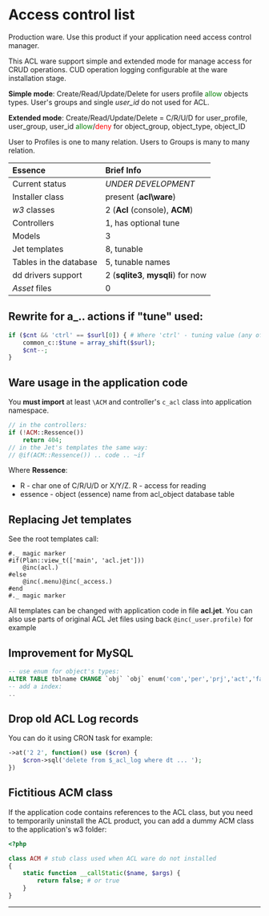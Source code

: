 
# Access control list

Production ware. Use this product if your application need access control manager.

This ACL ware support simple and extended mode for manage access for
CRUD operations. CUD operation logging configurable at the ware installation stage.

**Simple mode**: Create/Read/Update/Delete for users profile <span style="color:green">allow</span> objects types.
User's groups and single _user\_id_ do not used for ACL.

**Extended mode**:
Create/Read/Update/Delete = C/R/U/D for
user_profile, user_group, user_id
<span style="color:green">allow</span>/<span style="color:red">deny</span> for
object_group, object_type, object_ID

User to Profiles is one to many relation. Users to Groups is many to many relation.

Essence | Brief Info
:----- | :-----
Current status | _UNDER DEVELOPMENT_
Installer class | present (**acl\\ware**)
_w3_ classes | 2 (**Acl** (console), **ACM**)
Controllers | 1, has optional tune
Models | 3
Jet templates | 8, tunable
Tables in the database | 5, tunable names
dd drivers support | 2 (**sqlite3**, **mysqli**) for now
_Asset_ files | 0

## Rewrite for a_.. actions if "tune" used:
```php
if ($cnt && 'ctrl' == $surl[0]) { # Where 'ctrl' - tuning value (any of `/^[\w+\-]+$/`)
    common_c::$tune = array_shift($surl);
    $cnt--;
}
```

## Ware usage in the application code
You **must import** at least `\ACM` and controller's `c_acl` class into application namespace.
```php
// in the controllers:
if (!ACM::Ressence())
    return 404;
// in the Jet's templates the same way:
// @if(ACM::Ressence()) .. code .. ~if
```

Where **Ressence**:
* R - char one of C/R/U/D or X/Y/Z. R - access for reading
* essence - object (essence) name from acl_object database table

## Replacing Jet templates
See the root templates call:
```jet
#._ magic marker
#if(Plan::view_t(['main', 'acl.jet']))
    @inc(acl.)
#else
    @inc(.menu)@inc(_access.)
#end
#._ magic marker
```
All templates can be changed with application code in file **acl.jet**.
You can also use parts of original ACL Jet files using back `@inc(_user.profile)` for example


## Improvement for MySQL

```sql
-- use enum for object's types:
ALTER TABLE tblname CHANGE `obj` `obj` enum('com','per','prj','act','face') DEFAULT NULL,
-- add a index:
..
```

## Drop old ACL Log records

You can do it using CRON task for example:
```php
->at('2 2', function() use ($cron) {
    $cron->sql('delete from $_acl_log where dt ... ');
})
```

## Fictitious ACM class

If the application code contains references to the ACL class, but you need to temporarily uninstall
the ACL product, you can add a dummy ACM class to the application's w3 folder:
```php
<?php

class ACM # stub class used when ACL ware do not installed
{
    static function __callStatic($name, $args) {
        return false; # or true
    }
}

```

<hr>
